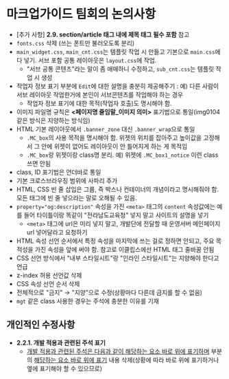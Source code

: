 # 마크업가이드 팀회의 논의사항

- [추가 사항] **2.9. section/article 태그 내에 제목 태그 필수 포함** 참고
- ```fonts.css``` 삭제 (쓰는 폰트만 불러오도록 분리)
- ```main_widget.css```, ```main_cnt.css```는 템플릿 작업 시 만들고 기본으로 ```main.css```에 다 넣기. 서브 포함 공통 레이아웃은 ```layout.css```에 작업.
  - "서브 공통 콘텐츠"라는 말이 좀 애매하니 수정하고, ```sub_cnt.css```는 템플릿 작업 시 생성
- 작업자 정보 표기 부분에 ```Edit```에 대한 설명을 충분히 제공해주기 : 예) 다른 사람이 서브 레이아웃 작업한거에 본인이 서브콘텐츠를 작업해야 하는 경우
  - 작업자 정보 표기에 대한 목적(작업자 호출)도 명시해야 함.
- 이미지 파일명 규칙은 **&lt;페이지명 줄임말_이미지 의미&gt;** 표기법으로 통일(img0104 같은 방식은 지양하는 방식임)
- HTML 기본 레이아웃에서 ```.banner_zone``` 대신 ```.banner_wrap```으로 통일
  - ```.MC_box```의 사용 목적을 명시해야 함. 위젯의 위치를 잡아주고 높이값을 고정해서 그 안에 위젯이 없어도 레이아웃이 안 틀어지게 하는 게 목적임
  - ```.MC_box```랑 위젯이랑 class명 분리. 예) 위젯에 ```.MC_box1_notice``` 이런 class 쓰면 안됨
- class, ID 표기법은 언더바로 통일
- 기본 크로스브라우징 범위에 사파리 추가
- HTML, CSS 빈 줄 삽입은 그룹, 즉 박스나 컨테이너의 개념이라고 명시해줘야 함. 모든 태그에 빈 줄 넣으라는 말로 오해될 수 있음.
- ```property="og:description"``` 속성을 가진 ```<meta>``` 태그의 ```content``` 속성값에는 예를 들어 타이틀이랑 똑같이 "전라남도교육청" 넣지 말고 사이트의 설명을 넣기
  - ```<meta>``` 태그에 url은 미리 넣지 말고, 개발단에 전달할 때 운영서버 메인페이지 url 넣어달라고 요청하기
- HTML 속성 선언 순서에서 특정 속성을 마지막에 쓰는 걸로 정하면 안되고, 주요 목적성을 가진 속성을 앞에 써야 함. 참고로 이클립스에선 HTML 태그 줄바꿈 안됨
- CSS 선언 방식에서 "내부 스타일시트"랑 "인라인 스타일시트"는 지양해야 한다고 언급
- z-index 허용 선언값 삭제
- CSS 속성 선언 순서 삭제
- 전체적으로 "금지" &rarr; "지양"으로 수정(상황마다 다른데 금지를 할 수 없음)
- ```mgt``` 같은 class 사용한 경우는 주석에 충분한 이유를 기재

## 개인적인 수정사항

- **2.2.1. 개발 적용과 관련된 주석 표기**
  - <ins>개발 적용과 관련된 주석은 다음과 같이 해당하는 요소 바로 위에 표기하며</ins> 부분의 <ins>해당하는 요소 바로 위에 표기</ins> 내용 삭제(상황에 따라 바로 위에 표기하거나 옆에 표기해야 할 수 있으므로)